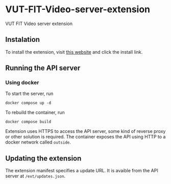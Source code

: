 # VUT-FIT-Video-server-extension
VUT FIT Video server extension

## Instalation

To install the extension, visit [this website](https://lesson-titles-videoserver-fit-vut.cunt.cz/ext/ext.html) and click the install link. 

## Running the API server

### Using docker
To start the server, run 
```
docker compose up -d
```
To rebuild the container, run
```
docker compose build
```
Extension uses HTTPS to access the API server, some kind of reverse proxy or other solution is required.
The container exposes the API using HTTP to a docker network called `outside`.

## Updating the extension
The extension manifest specifies a update URL. It is avaible from the API server at `/ext/updates.json`.
